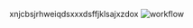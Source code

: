 xnjcbsjrhweiqdsxxxdsffjklsajxzdox
![workflow](https://github.com/<UserName>/<RepositoryName>/actions/workflows/main.yml/badge.svg)